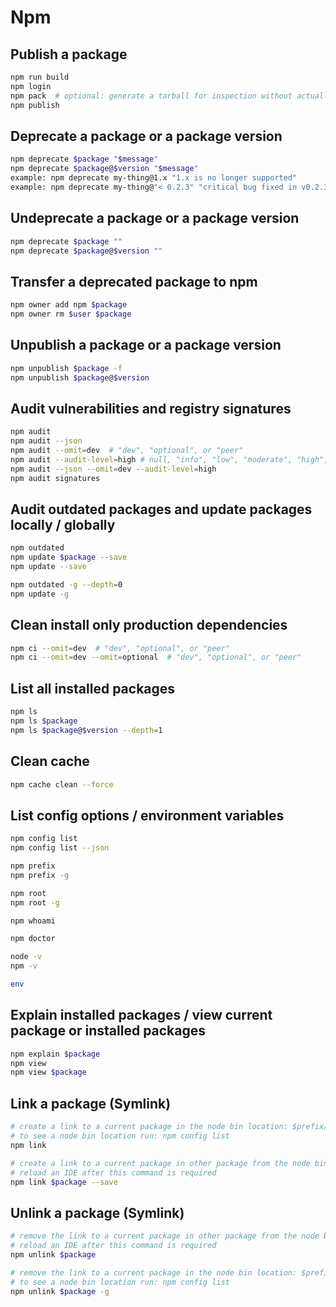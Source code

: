 # Npm

## Publish a package

```sh
npm run build
npm login
npm pack  # optional: generate a tarball for inspection without actually publishing
npm publish
```

## Deprecate a package or a package version

```sh
npm deprecate $package "$message"
npm deprecate $package@$version "$message"
example: npm deprecate my-thing@1.x "1.x is no longer supported"
example: npm deprecate my-thing@"< 0.2.3" "critical bug fixed in v0.2.3"
```

## Undeprecate a package or a package version

```sh
npm deprecate $package ""
npm deprecate $package@$version ""
```

## Transfer a deprecated package to npm

```sh
npm owner add npm $package
npm owner rm $user $package
```

## Unpublish a package or a package version

```sh
npm unpublish $package -f
npm unpublish $package@$version
```

## Audit vulnerabilities and registry signatures

```sh
npm audit
npm audit --json
npm audit --omit=dev  # "dev", "optional", or "peer"
npm audit --audit-level=high # null, "info", "low", "moderate", "high", "critical", or "none"
npm audit --json --omit=dev --audit-level=high
npm audit signatures
```

## Audit outdated packages and update packages locally / globally

```sh
npm outdated
npm update $package --save
npm update --save

npm outdated -g --depth=0
npm update -g
```

## Clean install only production dependencies

```sh
npm ci --omit=dev  # "dev", "optional", or "peer"
npm ci --omit=dev --omit=optional  # "dev", "optional", or "peer"
```

## List all installed packages

```sh
npm ls
npm ls $package
npm ls $package@$version --depth=1
```

## Clean cache

```sh
npm cache clean --force
```

## List config options / environment variables

```sh
npm config list
npm config list --json

npm prefix
npm prefix -g

npm root
npm root -g

npm whoami

npm doctor

node -v
npm -v

env
```

## Explain installed packages / view current package or installed packages

```sh
npm explain $package
npm view
npm view $package
```

## Link a package (Symlink)

```sh
# create a link to a current package in the node bin location: $prefix/lib/node_modules/$package
# to see a node bin location run: npm config list
npm link

# create a link to a current package in other package from the node bin location: $prefix/lib/node_modules/$package
# reload an IDE after this command is required
npm link $package --save
```

## Unlink a package (Symlink)

```sh
# remove the link to a current package in other package from the node bin location: $prefix/lib/node_modules/$package
# reload an IDE after this command is required
npm unlink $package

# remove the link to a current package in the node bin location: $prefix/lib/node_modules/$package
# to see a node bin location run: npm config list
npm unlink $package -g
```
